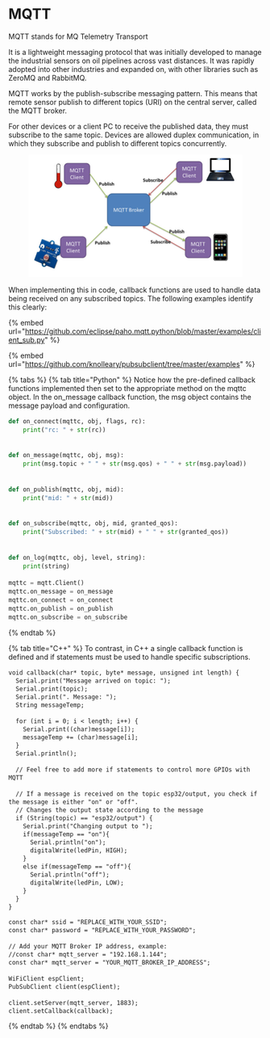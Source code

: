 # MQTT

MQTT stands for MQ Telemetry Transport

It is a lightweight messaging protocol that was initially developed to manage the industrial sensors on oil pipelines across vast distances. It was rapidly adopted into other industries and expanded on, with other libraries such as ZeroMQ and RabbitMQ.

MQTT works by the publish-subscribe messaging pattern. This means that remote sensor publish to different topics (URI) on the central server, called the MQTT broker.&#x20;

For other devices or a client PC to receive the published data, they must subscribe to the same topic. Devices are allowed duplex communication, in which they subscribe and publish to different topics concurrently.&#x20;

<figure><img src="../.gitbook/assets/image (2) (1).png" alt=""><figcaption></figcaption></figure>

When implementing this in code, callback functions are used to handle data being received on any subscribed topics. The following examples identify this clearly:

{% embed url="https://github.com/eclipse/paho.mqtt.python/blob/master/examples/client_sub.py" %}

{% embed url="https://github.com/knolleary/pubsubclient/tree/master/examples" %}

{% tabs %}
{% tab title="Python" %}
Notice how the pre-defined callback functions implemented then set to the appropriate method on the mqttc object. In the on\_message callback function, the msg object contains the message payload and configuration.



```python
def on_connect(mqttc, obj, flags, rc):
    print("rc: " + str(rc))


def on_message(mqttc, obj, msg):
    print(msg.topic + " " + str(msg.qos) + " " + str(msg.payload))


def on_publish(mqttc, obj, mid):
    print("mid: " + str(mid))


def on_subscribe(mqttc, obj, mid, granted_qos):
    print("Subscribed: " + str(mid) + " " + str(granted_qos))


def on_log(mqttc, obj, level, string):
    print(string)

mqttc = mqtt.Client()
mqttc.on_message = on_message
mqttc.on_connect = on_connect
mqttc.on_publish = on_publish
mqttc.on_subscribe = on_subscribe
```
{% endtab %}

{% tab title="C++" %}
To contrast, in C++ a single callback function is defined and if statements must be used to handle specific subscriptions.



```arduino
void callback(char* topic, byte* message, unsigned int length) {
  Serial.print("Message arrived on topic: ");
  Serial.print(topic);
  Serial.print(". Message: ");
  String messageTemp;
  
  for (int i = 0; i < length; i++) {
    Serial.print((char)message[i]);
    messageTemp += (char)message[i];
  }
  Serial.println();

  // Feel free to add more if statements to control more GPIOs with MQTT

  // If a message is received on the topic esp32/output, you check if the message is either "on" or "off". 
  // Changes the output state according to the message
  if (String(topic) == "esp32/output") {
    Serial.print("Changing output to ");
    if(messageTemp == "on"){
      Serial.println("on");
      digitalWrite(ledPin, HIGH);
    }
    else if(messageTemp == "off"){
      Serial.println("off");
      digitalWrite(ledPin, LOW);
    }
  }
}
```



```arduino
const char* ssid = "REPLACE_WITH_YOUR_SSID";
const char* password = "REPLACE_WITH_YOUR_PASSWORD";

// Add your MQTT Broker IP address, example:
//const char* mqtt_server = "192.168.1.144";
const char* mqtt_server = "YOUR_MQTT_BROKER_IP_ADDRESS";

WiFiClient espClient;
PubSubClient client(espClient);

client.setServer(mqtt_server, 1883);
client.setCallback(callback);
```
{% endtab %}
{% endtabs %}

